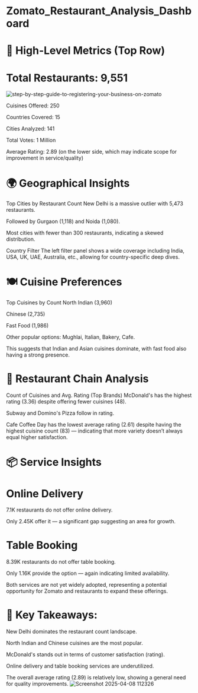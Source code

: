 # Zomato_Restaurant_Analysis_Dashboard
# 🔢 High-Level Metrics (Top Row)
# Total Restaurants: 9,551
![step-by-step-guide-to-registering-your-business-on-zomato](https://github.com/user-attachments/assets/62b80b12-c19d-4f75-a0d8-95b8ec3fe479)

Cuisines Offered: 250

Countries Covered: 15

Cities Analyzed: 141

Total Votes: 1 Million

Average Rating: 2.89 (on the lower side, which may indicate scope for improvement in service/quality)

# 🌍 Geographical Insights
Top Cities by Restaurant Count
New Delhi is a massive outlier with 5,473 restaurants.

Followed by Gurgaon (1,118) and Noida (1,080).

Most cities with fewer than 300 restaurants, indicating a skewed distribution.

Country Filter
The left filter panel shows a wide coverage including India, USA, UK, UAE, Australia, etc., allowing for country-specific deep dives.

# 🍽️ Cuisine Preferences
Top Cuisines by Count
North Indian (3,960)

Chinese (2,735)

Fast Food (1,986)

Other popular options: Mughlai, Italian, Bakery, Cafe.

This suggests that Indian and Asian cuisines dominate, with fast food also having a strong presence.

# 🏪 Restaurant Chain Analysis
Count of Cuisines and Avg. Rating (Top Brands)
McDonald's has the highest rating (3.36) despite offering fewer cuisines (48).

Subway and Domino's Pizza follow in rating.

Cafe Coffee Day has the lowest average rating (2.61) despite having the highest cuisine count (83) — indicating that more variety doesn’t always equal higher satisfaction.

# 📦 Service Insights
# Online Delivery
7.1K restaurants do not offer online delivery.

Only 2.45K offer it — a significant gap suggesting an area for growth.

# Table Booking
8.39K restaurants do not offer table booking.

Only 1.16K provide the option — again indicating limited availability.

Both services are not yet widely adopted, representing a potential opportunity for Zomato and restaurants to expand these offerings.

# 📌 Key Takeaways:
New Delhi dominates the restaurant count landscape.

North Indian and Chinese cuisines are the most popular.

McDonald's stands out in terms of customer satisfaction (rating).

Online delivery and table booking services are underutilized.

The overall average rating (2.89) is relatively low, showing a general need for quality improvements.
![Screenshot 2025-04-08 112326](https://github.com/user-attachments/assets/6453302e-add3-44da-ac88-2f5f9b9d5aa6)



